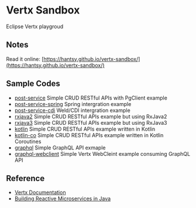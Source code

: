 # Vertx Sandbox

Eclipse Vertx playgroud

## Notes

Read it online: [https://hantsy.github.io/vertx-sandbox/](https://hantsy.github.io/vertx-sandbox/)

## Sample Codes

* [post-service](https://github.com/hantsy/vertx-sandbox/tree/master/post-service) Simple CRUD RESTful APIs with PgClient example
* [post-service-spring](https://github.com/hantsy/vertx-sandbox/tree/master/post-service-spring) Spring intergration example
* [post-service-cdi](https://github.com/hantsy/vertx-sandbox/tree/master/post-service-cdi) Weld/CDI intergration example
* [rxjava2](https://github.com/hantsy/vertx-sandbox/tree/master/rxjava2) Simple CRUD RESTful APIs example but using RxJava2
* [rxjava3](https://github.com/hantsy/vertx-sandbox/tree/master/rxjava3) Simple CRUD RESTful APIs example but using RxJava3
* [kotlin](https://github.com/hantsy/vertx-sandbox/tree/master/kotlin) Simple CRUD RESTful APIs example written in Kotlin
* [kotlin-co](https://github.com/hantsy/vertx-sandbox/tree/master/kotlin-co) Simple CRUD RESTful APIs example written in Kotlin Coroutines
* [graphql](https://github.com/hantsy/vertx-sandbox/tree/master/graphql) Simple GraphQL API exmaple
* [graphql-webclient](https://github.com/hantsy/vertx-sandbox/tree/master/graphql-webclient) Simple Vertx WebCleint example consuming GraphQL API 


## Reference

* [Vertx Documentation](https://vertx.io/docs/)
* [Building Reactive Microservices in Java](https://developers.redhat.com/promotions/building-reactive-microservices-in-java)
